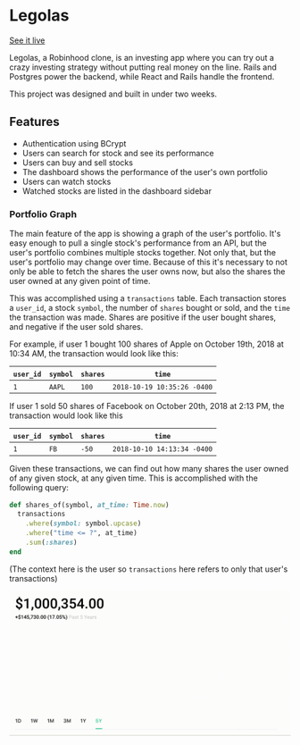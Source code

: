 # Legolas

[See it live](https://legolas-robinhood-clone.herokuapp.com/)

Legolas, a Robinhood clone, is an investing app where you can try out a crazy
investing strategy without putting real money on the line. Rails and Postgres
power the backend, while React and Rails handle the frontend.

This project was designed and built in under two weeks.

## Features

- Authentication using BCrypt
- Users can search for stock and see its performance
- Users can buy and sell stocks
- The dashboard shows the performance of the user's own portfolio
- Users can watch stocks
- Watched stocks are listed in the dashboard sidebar

### Portfolio Graph

The main feature of the app is showing a graph of the user's portfolio. It's
easy enough to pull a single stock's performance from an API, but the user's
portfolio combines multiple stocks together. Not only that, but the user's
portfolio may change over time. Because of this it's necessary to not only be
able to fetch the shares the user owns now, but also the shares the user owned
at any given point of time.

This was accomplished using a `transactions` table. Each transaction stores a
`user_id`, a stock `symbol`, the number of `shares` bought or sold, and the
`time` the transaction was made. Shares are positive if the user bought shares,
and negative if the user sold shares.

For example, if user 1 bought 100 shares of Apple on October 19th, 2018 at 10:34
AM, the transaction would look like this:

`user_id` | `symbol` | `shares` | `time`
----------|----------|----------|----------------------------
`1`       | `AAPL`   | `100`    | `2018-10-19 10:35:26 -0400`

If user 1 sold 50 shares of Facebook on October 20th, 2018 at 2:13 PM, the
transaction would look like this

`user_id` | `symbol` | `shares` | `time`
----------|----------|----------|----------------------------
`1`       | `FB`     | `-50`    | `2018-10-10 14:13:34 -0400`

Given these transactions, we can find out how many shares the user owned of any
given stock, at any given time. This is accomplished with the following query:

```ruby
def shares_of(symbol, at_time: Time.now)
  transactions
    .where(symbol: symbol.upcase)
    .where("time <= ?", at_time)
    .sum(:shares)
end
```

(The context here is the user so `transactions` here refers to only that user's
transactions)

![Portfolio Graph](docs/images/portfolio_graph.gif)
